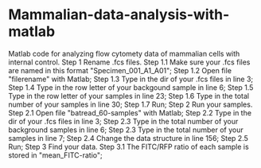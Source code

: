 # Mammalian-data-analysis-with-matlab
Matlab code for analyzing flow cytomety data of mammalian cells with internal control.
Step 1 Rename .fcs files.
Step 1.1 Make sure your .fcs files are named in this format "Specimen_001_A1_A01";
Step 1.2 Open file "filerename" with Matlab;
Step 1.3 Type in the dir of your .fcs files in line 3;
Step 1.4 Type in the row letter of your backgound sample in line 6;
Step 1.5 Type in the row letter of your samples in line 23;
Step 1.6 Type in the total number of your samples in line 30;
Step 1.7 Run;
Step 2 Run your samples.
Step 2.1 Open file "batread_60-samples" with Matlab;
Step 2.2 Type in the dir of your .fcs files in line 3;
Step 2.3 Type in the total number of your background samples in line 6;
Step 2.3 Type in the total number of your samples in line 7;
Step 2.4 Change the data structure in line 156;
Step 2.5 Run;
Step 3 Find your data.
Step 3.1 The FITC/RFP ratio of each sample is stored in "mean_FITC-ratio";
